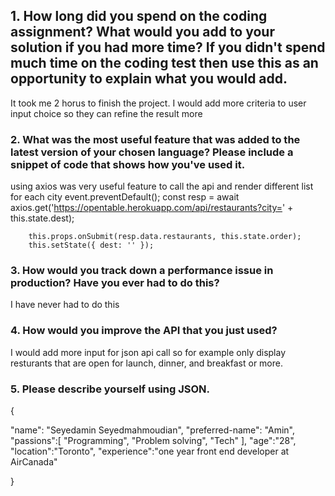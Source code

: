 

## 1. How long did you spend on the coding assignment? What would you add to your solution if you had more time? If you didn't spend much time on the coding test then use this as an opportunity to explain what you would add.

It took me 2 horus to finish the project. I would add more criteria to user input choice so they can refine the result more 

### 2.	What was the most useful feature that was added to the latest version of your chosen language? Please include a snippet of code that shows how you've used it.

using axios was very useful feature to call the api and render different list for each city
  event.preventDefault();
        const resp = await axios.get('https://opentable.herokuapp.com/api/restaurants?city=' + this.state.dest);

        this.props.onSubmit(resp.data.restaurants, this.state.order);
        this.setState({ dest: '' });

### 3.	How would you track down a performance issue in production? Have you ever had to do this?

I have never had to do this 

### 4.	How would you improve the API that you just used?

I would add more input for json api call so for example only display resturants that are open for launch, dinner, and breakfast or more.

### 5.	Please describe yourself using JSON.

{
   
  "name": "Seyedamin Seyedmahmoudian",
  "preferred-name": "Amin",
  "passions":[
      "Programming",
      "Problem solving",
      "Tech"
  ],
  "age":"28",
  "location":"Toronto",
  "experience":"one year front end developer at AirCanada"

}